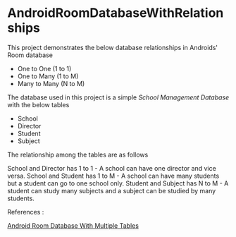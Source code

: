# AndroidRoomDatabaseWithRelationships

This project demonstrates the below database relationships in Androids' Room database

* One to One (1 to 1)
* One to Many (1 to M)
* Many to Many (N to M)

The database used in this project is a simple *School Management Database* with the below tables

* School
* Director
* Student
* Subject

The relationship among the tables are as follows

School and Director has 1 to 1 - A school can have one director and vice versa.
School and Student has 1 to M - A school can have many students but a student can go to one school only.
Student and Subject has N to M - A student can study many subjects and a subject can be studied by many students.

References : 

[Android Room Database With Multiple Tables](https://www.youtube.com/watch?v=A8AUtcP0rRs)
